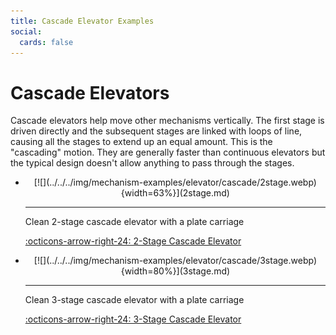 ```yaml
---
title: Cascade Elevator Examples
social:
  cards: false
---
```

<meta property="og:title" content="Cascade Elevator Examples">
<meta property="og:description" content="Our collection of Cascade Elevators">
<meta property="og:type" content="website">
<meta property="og:url" content="https://www.frcdesign.org/mechanism-examples/elevator/cascade/">
<meta property="og:image" content="https://www.frcdesign.org/img/mechanism-examples/elevator/cascade/3stage.webp">
<meta name="theme-color" content="#4CAE4F">
<meta name="twitter:card" content="summary_large_image">



# Cascade Elevators
Cascade elevators help move other mechanisms vertically. The first stage is driven directly and the subsequent stages are linked with loops of line, causing all the stages to extend up an equal amount. This is the "cascading" motion. They are generally faster than continuous elevators but the typical design doesn't allow anything to pass through the stages.

<div class="grid cards" markdown>

-   <center>[![](../../../img/mechanism-examples/elevator/cascade/2stage.webp){width=63%}](2stage.md)</center>

    ---

    Clean 2-stage cascade elevator with a plate carriage
    
    [:octicons-arrow-right-24: 2-Stage Cascade Elevator](2stage.md)

-   <center>[![](../../../img/mechanism-examples/elevator/cascade/3stage.webp){width=80%}](3stage.md)</center>

    ---

    Clean 3-stage cascade elevator with a plate carriage
    
    [:octicons-arrow-right-24: 3-Stage Cascade Elevator](3stage.md)

</div>


<br>